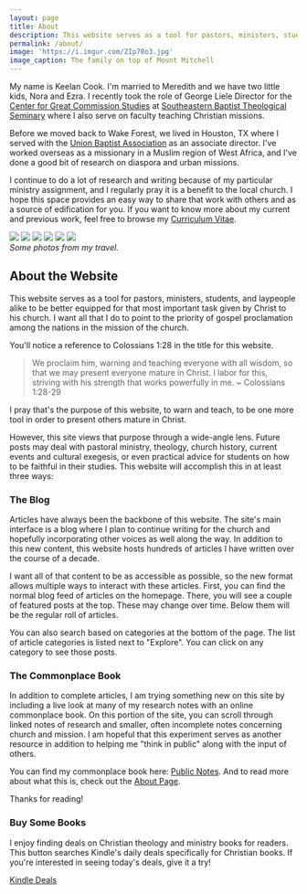 ```yaml
---
layout: page
title: About
description: This website serves as a tool for pastors, ministers, students, and laypeople alike to be better equipped for that most important task given by Christ to his church.
permalink: /about/
image: 'https://i.imgur.com/ZIp78o3.jpg'
image_caption: The family on top of Mount Mitchell
---
```



My name is Keelan Cook. I'm married to Meredith and we have two little kids, Nora and Ezra. I recently took the role of George Liele Director for the [Center for Great Commission Studies](https://thecgcs.org) at [Southeastern Baptist Theological Seminary](https://sebts.edu) where I also serve on faculty teaching Christian missions.

Before we moved back to Wake Forest, we lived in Houston, TX where I served with the [Union Baptist Association](https://ubahouston.org) as an associate director. I've worked overseas as a missionary in a Muslim region of West Africa, and I've done a good bit of research on diaspora and urban missions.

I continue to do a lot of research and writing because of my particular ministry assignment, and I regularly pray it is a benefit to the local church. I hope this space provides an easy way to share that work with others and as a source of edification for you. If you want to know more about my current and previous work, feel free to browse my [Curriculum Vitae](https://keelancook.com/cv).

<div class="gallery-box">
  <div class="gallery gallery-column-3">
    <img src="/images/photos/bigbend1.jpg" loading="lazy">
    <img src="/images/photos/kayak1.jpg" loading="lazy">
    <img src="/images/photos/houston1.jpg" loading="lazy">
    <img src="/images/photos/bigbend3.jpg" loading="lazy">
    <img src="/images/photos/kayak4.jpg" loading="lazy">
    <img src="/images/photos/sandiego1.jpg" loading="lazy">
  </div>
  <em>Some photos from my travel.</em>
</div>

## About the Website
This website serves as a tool for pastors, ministers, students, and laypeople alike to be better equipped for that most important task given by Christ to his church. I want all that I do to point to the priority of gospel proclamation among the nations in the mission of the church.

You'll notice a reference to Colossians 1:28 in the title for this website.

> We proclaim him, warning and teaching everyone with all wisdom, so that we may present everyone mature in Christ. I labor for this, striving with his strength that works powerfully in me.  ~ Colossians 1:28-29

I pray that's the purpose of this website, to warn and teach, to be one more tool in order to present others mature in Christ. 

However, this site views that purpose through a wide-angle lens. Future posts may deal with pastoral ministry, theology, church history, current events and cultural exegesis, or even practical advice for students on how to be faithful in their studies. This website will accomplish this in at least three ways:

### The Blog
Articles have always been the backbone of this website. The site's main interface is a blog where I plan to continue writing for the church and hopefully incorporating other voices as well along the way. In addition to this new content, this website hosts hundreds of articles I have written over the course of a decade.

I want all of that content to be as accessible as possible, so the new format allows multiple ways to interact with these articles. First, you can find the normal blog feed of articles on the homepage. There, you will see a couple of featured posts at the top. These may change over time. Below them will be the regular roll of articles.

You can also search based on categories at the bottom of the page. The list of article categories is listed next to "Explore". You can click on any category to see those posts.

### The Commonplace Book
In addition to complete articles, I am trying something new on this site by including a live look at many of my research notes with an online commonplace book. On this portion of the site, you can scroll through linked notes of research and smaller, often incomplete notes concerning church and mission. I am hopeful that this experiment serves as another resource in addition to helping me "think in public" along with the input of others.

You can find my commonplace book here: [Public Notes](https://notes.keelancook.com). And to read more about what this is, check out the [About Page](https://notes.keelancook.com/about/).

Thanks for reading!



### Buy Some Books
I enjoy finding deals on Christian theology and ministry books for readers. This button searches Kindle's daily deals specifically for Christian books. If you're interested in seeing today's deals, give it a try!

<a target="_blank" href="https://amzn.to/48f1wpo" class="btn btn-warning">Kindle Deals</a> 
